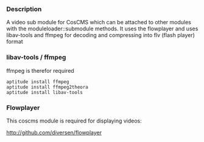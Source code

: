 ### Description

A video sub module for CosCMS which can be attached to other modules
with the moduleloader::submodule methods. It uses the flowplayer and 
uses libav-tools and ffmpeg for decoding and compressing into flv (flash player) format

### libav-tools / ffmpeg

ffmpeg is therefor required

    aptitude install ffmpeg
    aptitude install ffmpeg2theora
    aptitude install libav-tools
 
### Flowplayer

This coscms module is required for displaying videos:

http://github.com/diversen/flowplayer


